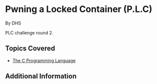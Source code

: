 # Pwning a Locked Container (P.L.C)


By DHS



PLC challenge round 2.
## Topics Covered

- [The C Programming Language](/reverse-engineering/what-is-c/)
## Additional Information

